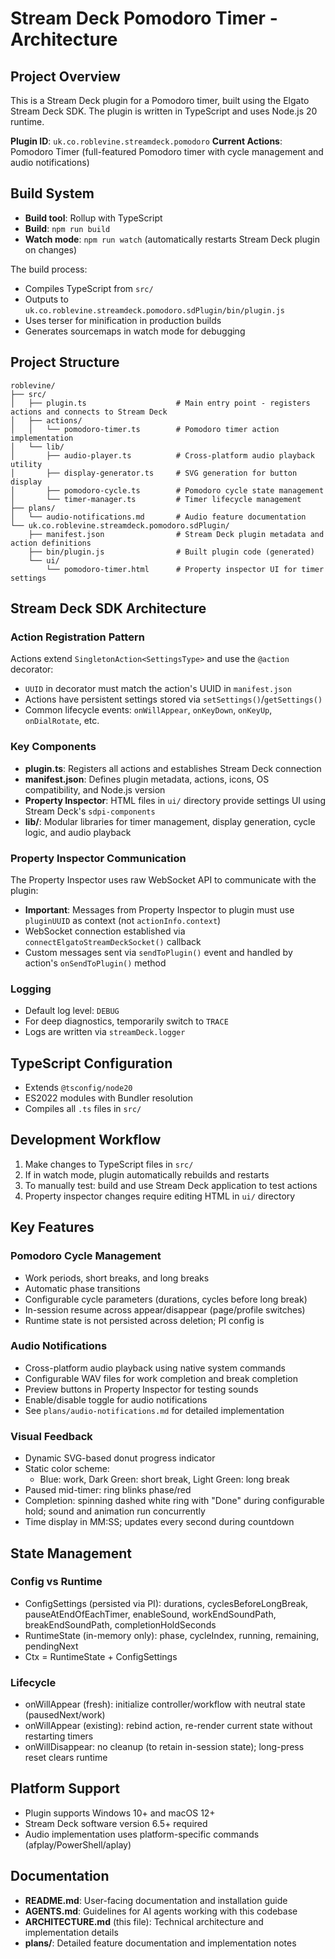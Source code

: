# Stream Deck Pomodoro Timer - Architecture

## Project Overview

This is a Stream Deck plugin for a Pomodoro timer, built using the Elgato Stream Deck SDK. The plugin is written in TypeScript and uses Node.js 20 runtime.

**Plugin ID**: `uk.co.roblevine.streamdeck.pomodoro`
**Current Actions**: Pomodoro Timer (full-featured Pomodoro timer with cycle management and audio notifications)

## Build System

* **Build tool**: Rollup with TypeScript
* **Build**: `npm run build`
* **Watch mode**: `npm run watch` (automatically restarts Stream Deck plugin on changes)

The build process:

* Compiles TypeScript from `src/`
* Outputs to `uk.co.roblevine.streamdeck.pomodoro.sdPlugin/bin/plugin.js`
* Uses terser for minification in production builds
* Generates sourcemaps in watch mode for debugging

## Project Structure

```
roblevine/
├── src/
│   ├── plugin.ts                    # Main entry point - registers actions and connects to Stream Deck
│   ├── actions/
│   │   └── pomodoro-timer.ts        # Pomodoro timer action implementation
│   └── lib/
│       ├── audio-player.ts          # Cross-platform audio playback utility
│       ├── display-generator.ts     # SVG generation for button display
│       ├── pomodoro-cycle.ts        # Pomodoro cycle state management
│       └── timer-manager.ts         # Timer lifecycle management
├── plans/
│   └── audio-notifications.md       # Audio feature documentation
└── uk.co.roblevine.streamdeck.pomodoro.sdPlugin/
    ├── manifest.json                # Stream Deck plugin metadata and action definitions
    ├── bin/plugin.js                # Built plugin code (generated)
    └── ui/
        └── pomodoro-timer.html      # Property inspector UI for timer settings
```

## Stream Deck SDK Architecture

### Action Registration Pattern

Actions extend `SingletonAction<SettingsType>` and use the `@action` decorator:

* `UUID` in decorator must match the action's UUID in `manifest.json`
* Actions have persistent settings stored via `setSettings()`/`getSettings()`
* Common lifecycle events: `onWillAppear`, `onKeyDown`, `onKeyUp`, `onDialRotate`, etc.

### Key Components

* **plugin.ts**: Registers all actions and establishes Stream Deck connection
* **manifest.json**: Defines plugin metadata, actions, icons, OS compatibility, and Node.js version
* **Property Inspector**: HTML files in `ui/` directory provide settings UI using Stream Deck's `sdpi-components`
* **lib/**: Modular libraries for timer management, display generation, cycle logic, and audio playback

### Property Inspector Communication

The Property Inspector uses raw WebSocket API to communicate with the plugin:

* **Important**: Messages from Property Inspector to plugin must use `pluginUUID` as context (not `actionInfo.context`)
* WebSocket connection established via `connectElgatoStreamDeckSocket()` callback
* Custom messages sent via `sendToPlugin()` event and handled by action's `onSendToPlugin()` method

### Logging

- Default log level: `DEBUG`
- For deep diagnostics, temporarily switch to `TRACE`
- Logs are written via `streamDeck.logger`

## TypeScript Configuration

* Extends `@tsconfig/node20`
* ES2022 modules with Bundler resolution
* Compiles all `.ts` files in `src/`

## Development Workflow

1. Make changes to TypeScript files in `src/`
2. If in watch mode, plugin automatically rebuilds and restarts
3. To manually test: build and use Stream Deck application to test actions
4. Property inspector changes require editing HTML in `ui/` directory

## Key Features

### Pomodoro Cycle Management

- Work periods, short breaks, and long breaks
- Automatic phase transitions
- Configurable cycle parameters (durations, cycles before long break)
- In-session resume across appear/disappear (page/profile switches)
- Runtime state is not persisted across deletion; PI config is

### Audio Notifications

* Cross-platform audio playback using native system commands
* Configurable WAV files for work completion and break completion
* Preview buttons in Property Inspector for testing sounds
* Enable/disable toggle for audio notifications
* See `plans/audio-notifications.md` for detailed implementation

### Visual Feedback

- Dynamic SVG-based donut progress indicator
- Static color scheme:
  - Blue: work, Dark Green: short break, Light Green: long break
- Paused mid-timer: ring blinks phase/red
- Completion: spinning dashed white ring with "Done" during configurable hold; sound and animation run concurrently
- Time display in MM:SS; updates every second during countdown

## State Management

### Config vs Runtime

- ConfigSettings (persisted via PI): durations, cyclesBeforeLongBreak, pauseAtEndOfEachTimer, enableSound, workEndSoundPath, breakEndSoundPath, completionHoldSeconds
- RuntimeState (in-memory only): phase, cycleIndex, running, remaining, pendingNext
- Ctx = RuntimeState + ConfigSettings

### Lifecycle

- onWillAppear (fresh): initialize controller/workflow with neutral state (pausedNext/work)
- onWillAppear (existing): rebind action, re-render current state without restarting timers
- onWillDisappear: no cleanup (to retain in-session state); long-press reset clears runtime

## Platform Support

* Plugin supports Windows 10+ and macOS 12+
* Stream Deck software version 6.5+ required
* Audio implementation uses platform-specific commands (afplay/PowerShell/aplay)

## Documentation

* **README.md**: User-facing documentation and installation guide
* **AGENTS.md**: Guidelines for AI agents working with this codebase
* **ARCHITECTURE.md** (this file): Technical architecture and implementation details
* **plans/**: Detailed feature documentation and implementation notes

